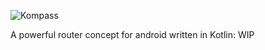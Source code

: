 ![Kompass](https://github.com/sellmair/kompass/blob/develop/assets/Kompases_724.png)

A powerful router concept for android written in Kotlin: WIP
